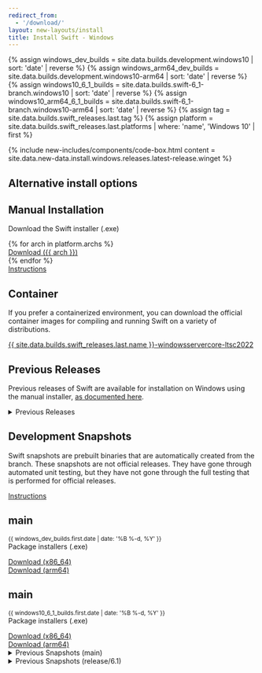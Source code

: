 ```yaml
---
redirect_from:
  - '/download/'
layout: new-layouts/install
title: Install Swift - Windows
---
```


{% assign windows_dev_builds = site.data.builds.development.windows10 | sort: 'date' | reverse %}
{% assign windows_arm64_dev_builds = site.data.builds.development.windows10-arm64 | sort: 'date' | reverse %}
{% assign windows10_6_1_builds = site.data.builds.swift-6_1-branch.windows10 | sort: 'date' | reverse %}
{% assign windows10_arm64_6_1_builds = site.data.builds.swift-6_1-branch.windows10-arm64 | sort: 'date' | reverse %}
{% assign tag = site.data.builds.swift_releases.last.tag %}
{% assign platform = site.data.builds.swift_releases.last.platforms | where: 'name', 'Windows 10' | first %}

<div class="content">
  <div class="release-box section">
    <div class="content">
      {% include new-includes/components/code-box.html content = site.data.new-data.install.windows.releases.latest-release.winget %}
    </div>
  </div>
  <h2>Alternative install options</h2>
  <div class="releases-grid">
    <div class="release-box section">
      <div class="content">
        <div class="code-box content-wrapper">
          <h2>Manual Installation</h2>
          <p class="body-copy">
            Download the Swift installer (.exe)
          </p>
          <div class="link-wrapper">
            {% for arch in platform.archs %}
              <div class="link-single">
                <a href="https://download.swift.org/{{ tag | downcase }}/windows10{% if arch != "x86_64" %}-{{ arch }}{% endif %}/{{ tag }}/{{ tag }}-windows10{% if arch != "x86_64" %}-{{ arch }}{% endif %}.exe" class="body-copy">Download ({{ arch }})</a>
              </div>
            {% endfor %}
            <div class="link-single">
              <a href="/install/windows/manual" class="body-copy">Instructions</a>
            </div>
          </div>
        </div>
      </div>
    </div>
    <div class="release-box section">
      <div class="content">
        <div class="code-box content-wrapper">
          <h2>Container</h2>
          <p class="body-copy">
            If you prefer a containerized environment, you can download the official container images for compiling and running Swift on a variety of distributions.
          </p>
          <div class="link-wrapper">
            <div class="link-single">
              <a href="https://hub.docker.com/_/swift" class="body-copy">{{ site.data.builds.swift_releases.last.name }}-windowsservercore-ltsc2022</a>
            </div>
          </div>
        </div>
      </div>
    </div>
  </div>
  <h2>Previous Releases</h2>
  <div>
    <p class="content-copy">Previous releases of Swift are available for installation on Windows using the manual installer, <a href="/install/windows/archived">as documented here</a>.</p>
  </div>
  <div class="release-box section">
    <div class="content">
        <details class="download" style="margin-bottom: 0;">
        <summary>Previous Releases</summary>
        {% include install/_older-releases.md platform="Windows 10" %}
        </details>
    </div>
  </div>
  <h2>Development Snapshots</h2>
  <div>
    <p class="content-copy">Swift snapshots are prebuilt binaries that are automatically created from the branch. These snapshots are not official releases. They have gone through automated unit testing, but they have not gone through the full testing that is performed for official releases.</p>
  </div>
  <div>
    <p class="content-copy">
      <a class="content-link" href="/install/windows/manual/">Instructions</a>
    </p>
  </div>
  <div class="releases-grid">
    <div class="release-box section">
      <div class="content">
        <div class="code-box content-wrapper">
          <h2>main</h2>
          <p class="body-copy">
            <small>{{ windows_dev_builds.first.date | date: '%B %-d, %Y' }}</small><br />
            Package installers (.exe)
          </p>
          <div class="link-wrapper">
            <div class="link-single">
              <a href="https://download.swift.org/development/windows10/{{ windows_dev_builds.first.dir }}/{{ windows_dev_builds.first.download }}" class="body-copy">Download (x86_64)</a>
            </div>
            <div class="link-single">
              <a href="https://download.swift.org/development/windows10-arm64/{{ windows_arm64_dev_builds.first.dir }}/{{ windows_arm64_dev_builds.first.download }}" class="body-copy">Download (arm64)</a>
            </div>
          </div>
        </div>
      </div>
    </div>
    <div class="release-box section">
      <div class="content">
      <div class="content">
        <div class="code-box content-wrapper">
          <h2>main</h2>
          <p class="body-copy">
            <small>{{ windows10_6_1_builds.first.date | date: '%B %-d, %Y' }}</small><br />
            Package installers (.exe)
          </p>
          <div class="link-wrapper">
            <div class="link-single">
              <a href="https://download.swift.org/swift-6.1-branch/windows10/{{ windows10_6_1_builds.first.dir }}/{{ windows10_6_1_builds.first.download }}" class="body-copy">Download (x86_64)</a>
            </div>
            <div class="link-single">
              <a href="https://download.swift.org/swift-6.1-branch/windows10-arm64/{{ windows10_arm64_6_1_builds.first.dir }}/{{ windows10_arm64_6_1_builds.first.download }}" class="body-copy">Download (arm64)</a>
            </div>
          </div>
        </div>
      </div>
    </div>
  </div>
  <div class="release-box section">
    <div class="content">
        <details class="download">
        <summary>Previous Snapshots (main)</summary>
        {% include install/_older_snapshots.md builds=windows_dev_builds name="windows" platform_dir="windows10" branch_dir="development" %}
        </details>
    </div>
  </div>
  <div class="release-box section">
    <div class="content">
        <details class="download">
        <summary>Previous Snapshots (release/6.1)</summary>
        {% include install/_older_snapshots.md builds=windows10_6_1_builds name="windows" platform_dir="windows10" branch_dir="swift-6.1-branch" %}
        </details>
    </div>
  </div>
</div>
